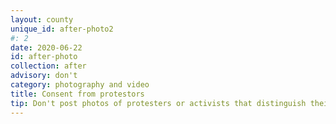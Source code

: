 ```yaml
---
layout: county 
unique_id: after-photo2
#: 2
date: 2020-06-22
id: after-photo
collection: after
advisory: don't
category: photography and video
title: Consent from protestors
tip: Don't post photos of protesters or activists that distinguish their identity or faces. This puts them in danger of being targeted by the state and authorities, especially Black activists.
---
```


